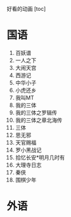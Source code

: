 好看的动画
[toc]

# 国语
1. 百妖谱
2. 一人之下
3. 大闹天宫
4. 西游记
5. 中华小子
6. 小虎还乡
7. 我叫MT
8. 我的三体
9. 我的三体之罗辑传
10. 我的三体之章北海传
11. 三体
12. 思无邪
13. 天官赐福
14. 罗小黑战记
15. 拾忆长安*明月几时有
16. 大理寺日志
17. 秦侠
18. 围棋少年

# 外语
